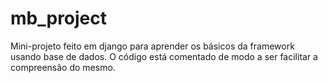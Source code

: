 # mb_project

Mini-projeto feito em django para aprender os básicos da framework usando base de dados.
O código está comentado de modo a ser facilitar a compreensão do mesmo.
